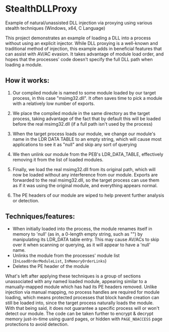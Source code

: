 # StealthDLLProxy
Example of natural/unassisted DLL injection via proxying using various stealth techniques (Windows, x64, C Language)  

This project demonstrates an example of loading a DLL into a process without using an explicit injector. While DLL proxying is a well-known and traditional method of injection, this example adds in beneficial features that can assist with AV/AC evasion. It takes advantage of module load order, and hopes that the processes' code doesn't specify the full DLL path when loading a module.  

## How it works:
1. Our compiled module is named to some module loaded by our target process, in this case "msimg32.dll". It often saves time to pick a module with a relatively low number of exports.  

2. We place the compiled module in the same directory as the target process, taking advantage of the fact that by default this will be loaded before the real msimg32.dll (if a full path isn't used by the process)  

3. When the target process loads our module, we change our module's name in the LDR DATA TABLE to an empty string, which will cause most applications to see it as "null" and skip any sort of querying  

4. We then unlink our module from the PEB's LDR_DATA_TABLE, effectively removing it from the list of loaded modules.  

5. Finally, we load the real msimg32.dll from its original path, which will now be loaded without any interference from our module. Exports are forwarded to the real msimg32.dll, so the target process can use them as if it was using the original   module, and everything appears normal.

6. The PE headers of our module are wiped to help prevent further analysis or detection.

## Techniques/features:
- When initially loaded into the process, the module renames itself in memory to 'null' (as in, a 0-length empty string, such as "") by manipulating its LDR_DATA table entry. This may cause AV/ACs to skip over it when scanning or querying, as it will appear to have a 'null' name.  
- Unlinks the module from the processes' module list (`InLoadOrderModuleList`, `InMemoryOrderLinks`)  
- Deletes the PE header of the module

What's left after applying these techniques is a group of sections unassociated with any named loaded module, appearing similar to a manually-mapped module which has had its PE headers removed. Unlike injection via manual mapping, no process handles are required for module loading, which means protected processes that block handle creation can still be loaded into, since the target process naturally loads the module. With that being said, it does not guarantee a specific process will or won't detect our module. The code can be taken further to encrypt & decrypt memory just-in-time using guard pages, or hidden with `PAGE_NOACCESS` page protections to avoid detection.  
